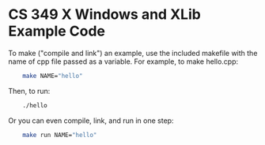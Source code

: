 # CS 349 X Windows and XLib Example Code


To make ("compile and link") an example, use the included makefile with 
the name of cpp file passed as a variable. For example, to make hello.cpp:

```bash
	make NAME="hello"
```

Then, to run:

```bash
    ./hello 
```

Or you can even compile, link, and run in one step:

```bash
    make run NAME="hello"
```

